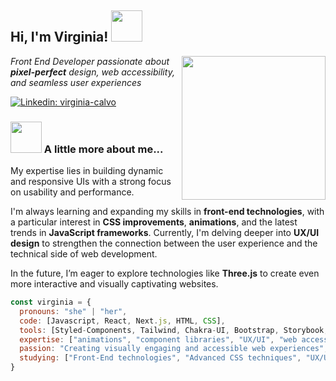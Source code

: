 <h2> Hi, I'm Virginia! <img src="https://i.giphy.com/media/v1.Y2lkPTc5MGI3NjExcjRrd3F1Nzh0YzFmeWczN3JkcGZva3hrNGxkOWYzbmV0dDVjNWFrNiZlcD12MV9pbnRlcm5hbF9naWZfYnlfaWQmY3Q9cw/Me7PBESMDoWyzSN9M9/giphy.gif" width="50"></h2>
<img align='right' src=https://i.giphy.com/media/v1.Y2lkPTc5MGI3NjExMWM4dmZqeGt4YXd4OWtwZTdkeG05cW81eDZ2MG43NjhvanhpMHBidyZlcD12MV9pbnRlcm5hbF9naWZfYnlfaWQmY3Q9cw/dWxO36Jzd6bTSt5dIY/giphy.gif width="230">

<p><em>Front End Developer passionate about <b>pixel-perfect</b> design, web accessibility, and seamless user experiences</em></p>

[![Linkedin: virginia-calvo](https://img.shields.io/badge/-Virginia%20Calvo-blue?style=flat-square&logo=Linkedin&logoColor=white&link=https://www.linkedin.com/in/virginia-calvo/)](https://www.linkedin.com/in/virginia-calvo/)

### <img src="https://media.giphy.com/media/VgCDAzcKvsR6OM0uWg/giphy.gif" width="50"> A little more about me...

My expertise lies in building dynamic and responsive UIs with a strong focus on usability and performance.

I'm always learning and expanding my skills in **front-end technologies**, with a particular interest in **CSS improvements**, **animations**, and the latest trends in **JavaScript frameworks**. Currently, I'm delving deeper into **UX/UI design** to strengthen the connection between the user experience and the technical side of web development.

In the future, I’m eager to explore technologies like **Three.js** to create even more interactive and visually captivating websites.

```javascript
const virginia = {
  pronouns: "she" | "her",
  code: [Javascript, React, Next.js, HTML, CSS],
  tools: [Styled-Components, Tailwind, Chakra-UI, Bootstrap, Storybook, Figma],
  expertise: ["animations", "component libraries", "UX/UI", "web accessibility"],
  passion: "Creating visually engaging and accessible web experiences",
  studying: ["Front-End technologies", "Advanced CSS techniques", "UX/UI design"],
}
